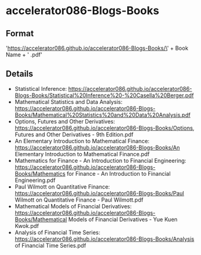 # accelerator086-Blogs-Books

## Format

\'https://accelerator086.github.io/accelerator086-Blogs-Books/\' + Book Name + \' .pdf\'

## Details

- Statistical Inference: https://accelerator086.github.io/accelerator086-Blogs-Books/Statistical%20Inference%20-%20Casella%20Berger.pdf
- Mathematical Statistics and Data Analysis: https://accelerator086.github.io/accelerator086-Blogs-Books/Mathematical%20Statistics%20and%20Data%20Analysis.pdf
- Options, Futures and Other Derivatives: https://accelerator086.github.io/accelerator086-Blogs-Books/Options, Futures and Other Derivatives - 9th Edition.pdf
- An Elementary Introduction to Mathematical Finance: https://accelerator086.github.io/accelerator086-Blogs-Books/An Elementary Introduction to Mathematical Finance.pdf
- Mathematics for Finance - An Introduction to Financial Engineering: https://accelerator086.github.io/accelerator086-Blogs-Books/Mathematics for Finance - An Introduction to Financial Engineering.pdf
- Paul Wilmott on Quantitative Finance: https://accelerator086.github.io/accelerator086-Blogs-Books/Paul Wilmott on Quantitative Finance - Paul Wilmott.pdf
- Mathematical Models of Financial Derivatives: https://accelerator086.github.io/accelerator086-Blogs-Books/Mathematical Models of Financial Derivatives - Yue Kuen Kwok.pdf
- Analysis of Financial Time Series: https://accelerator086.github.io/accelerator086-Blogs-Books/Analysis of Financial Time Series.pdf


